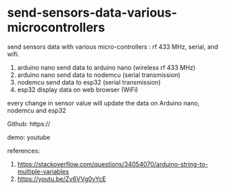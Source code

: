 # send-sensors-data-various-microcontrollers
send sensors data with various micro-controllers : rf 433 MHz, serial, and wifi.

1. arduino nano send data to arduino nano (wireless rf 433 MHz)
2. arduino nano send data to nodemcu (serial transmission)
3. nodemcu send data to esp32 (serial transmission)
4. esp32 display data on web browser (WiFi) 

every change in sensor value will update the data on Arduino nano, nodemcu and esp32

Github:
https://


demo:
youtube

references:
1. https://stackoverflow.com/questions/34054070/arduino-string-to-multiple-variables
2. https://youtu.be/Zv6VVg0yYcE
